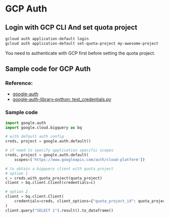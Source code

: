 # GCP Auth


## Login with GCP CLI And set quota project

```bash
gcloud auth application-default login
gcloud auth application-default set-quota-project my-awesome-project
```

You need to authenticate with GCP first before setting the quota project.


## Sample code for GCP Auth

### Reference:

- [google-auth](https://googleapis.dev/python/google-auth/latest/user-guide.html#credentials-and-account-types)
- [google-auth-library-python: test_credentials.py](https://github.com/googleapis/google-auth-library-python/blob/e216b9e9a431c6892ef5fbaee436ea2a02695de7/tests/oauth2/test_credentials.py#L774-L788)

### Sample code

```python
import google.auth
import google.cloud.bigquery as bq

# with default auth config
creds, project = google.auth.default()

# if need to specify application specific scopes
creds, project = google.auth.default(
    scopes=['https://www.googleapis.com/auth/cloud-platform'])

# to obtain a bigquery client with quota project
# option 1
c = creds.with_quota_project(quota_project)
client = bq.client.Client(credentials=c)

# option 2
client = bq.client.Client(
    credentials=creds, client_options={"quota_project_id": quota_project}
)
client.query("SELECT 1").result().to_dataframe()

```
